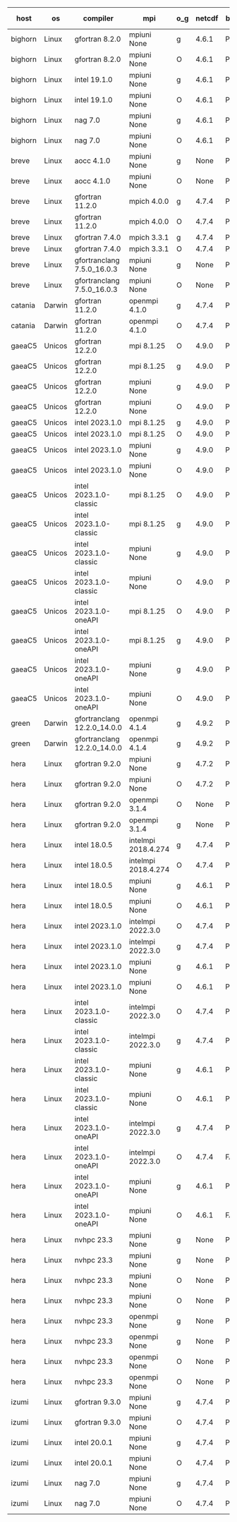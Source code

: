 

| host     | os       | compiler                              | mpi                      | o_g        | netcdf        | build       | u_pass          | u_fail          | s_pass            | s_fail            | e_pass             | e_fail             | nuopc_pass       | nuopc_fail       | artifacts link          |
|----------|----------|---------------------------------------|--------------------------|------------|---------------|-------------|-----------------|-----------------|-------------------|-------------------|--------------------|--------------------|------------------|------------------|-------------------------|
| bighorn | Linux | gfortran 8.2.0 | mpiuni None  | g | 4.6.1  | PASS | 12423 | 0 | 8 | 0 | 44 | 0 | None | None | <a href="https://github.com/esmf-org/esmf-test-artifacts/tree/dc2a6f20ba5ea1ddecdee2b148bb52c07624480a/develop/gfortran/8.2.0/g/mpiuni/None" target="_blank">dc2a6f2</a> | 
| bighorn | Linux | gfortran 8.2.0 | mpiuni None  | O | 4.6.1  | PASS | 12423 | 0 | 8 | 0 | 44 | 0 | None | None | <a href="https://github.com/esmf-org/esmf-test-artifacts/tree/6d5d01391359b620d1b1c85610cee872577c994a/develop/gfortran/8.2.0/O/mpiuni/None" target="_blank">6d5d013</a> | 
| bighorn | Linux | intel 19.1.0 | mpiuni None  | g | 4.6.1  | PASS | 12423 | 0 | 8 | 0 | 44 | 0 | None | None | <a href="https://github.com/esmf-org/esmf-test-artifacts/tree/d083ae9b0802e5731a6f52461ef1df7f3a635a45/develop/intel/19.1.0/g/mpiuni/None" target="_blank">d083ae9</a> | 
| bighorn | Linux | intel 19.1.0 | mpiuni None  | O | 4.6.1  | PASS | 12423 | 0 | 8 | 0 | 44 | 0 | None | None | <a href="https://github.com/esmf-org/esmf-test-artifacts/tree/5ce43b731d925825ee947814fa9f05868b283033/develop/intel/19.1.0/O/mpiuni/None" target="_blank">5ce43b7</a> | 
| bighorn | Linux | nag 7.0 | mpiuni None  | g | 4.6.1  | PASS | 12423 | 0 | 8 | 0 | 44 | 0 | None | None | <a href="https://github.com/esmf-org/esmf-test-artifacts/tree/5fe82d381e158fe373e72251f4403c62405ff171/develop/nag/7.0/g/mpiuni/None" target="_blank">5fe82d3</a> | 
| bighorn | Linux | nag 7.0 | mpiuni None  | O | 4.6.1  | PASS | 12423 | 0 | 8 | 0 | 44 | 0 | None | None | <a href="https://github.com/esmf-org/esmf-test-artifacts/tree/209720e97cc7fa7a4469455232801058eeb155d7/develop/nag/7.0/O/mpiuni/None" target="_blank">209720e</a> | 
| breve | Linux | aocc 4.1.0 | mpiuni None  | g | None  | PASS | 12397 | 26 | 8 | 0 | 44 | 0 | None | None | <a href="https://github.com/esmf-org/esmf-test-artifacts/tree/fde2191e1735826f9600745d56f2e047cd852129/develop/aocc/4.1.0/g/mpiuni/None" target="_blank">fde2191</a> | 
| breve | Linux | aocc 4.1.0 | mpiuni None  | O | None  | PASS | 12397 | 26 | 8 | 0 | 44 | 0 | None | None | <a href="https://github.com/esmf-org/esmf-test-artifacts/tree/7636fd0d660bba13a716911440b22f03d322e883/develop/aocc/4.1.0/O/mpiuni/None" target="_blank">7636fd0</a> | 
| breve | Linux | gfortran 11.2.0 | mpich 4.0.0  | g | 4.7.4  | PASS | 14091 | 0 | 49 | 0 | 81 | 0 | 47 | 0 | <a href="https://github.com/esmf-org/esmf-test-artifacts/tree/656f47f7ff13d6698dd3a28160b88a305e4a7486/develop/gfortran/11.2.0/g/mpich/4.0.0" target="_blank">656f47f</a> | 
| breve | Linux | gfortran 11.2.0 | mpich 4.0.0  | O | 4.7.4  | PASS | 14090 | 1 | 49 | 0 | 81 | 0 | 47 | 0 | <a href="https://github.com/esmf-org/esmf-test-artifacts/tree/eb9b9f0e4811067fd2042c827d56ab40eecf8cb0/develop/gfortran/11.2.0/O/mpich/4.0.0" target="_blank">eb9b9f0</a> | 
| breve | Linux | gfortran 7.4.0 | mpich 3.3.1  | g | 4.7.4  | PASS | 14091 | 0 | 49 | 0 | 81 | 0 | 47 | 0 | <a href="https://github.com/esmf-org/esmf-test-artifacts/tree/790a2d11f8ee3376688f401d402bc1f887084b1c/develop/gfortran/7.4.0/g/mpich/3.3.1" target="_blank">790a2d1</a> | 
| breve | Linux | gfortran 7.4.0 | mpich 3.3.1  | O | 4.7.4  | PASS | 14091 | 0 | 49 | 0 | 81 | 0 | 47 | 0 | <a href="https://github.com/esmf-org/esmf-test-artifacts/tree/a19e7f4e24d9286445fcb389128a0a476bfcab74/develop/gfortran/7.4.0/O/mpich/3.3.1" target="_blank">a19e7f4</a> | 
| breve | Linux | gfortranclang 7.5.0_16.0.3 | mpiuni None  | g | None  | PASS | 12423 | 0 | 8 | 0 | 44 | 0 | None | None | <a href="https://github.com/esmf-org/esmf-test-artifacts/tree/c915ad344efd9bc2b7e904808c18a959c83fc7ed/develop/gfortranclang/7.5.0_16.0.3/g/mpiuni/None" target="_blank">c915ad3</a> | 
| breve | Linux | gfortranclang 7.5.0_16.0.3 | mpiuni None  | O | None  | PASS | 12423 | 0 | 8 | 0 | 44 | 0 | None | None | <a href="https://github.com/esmf-org/esmf-test-artifacts/tree/b80988863e5fbfd2ae66c2af71c660ec8e2799f0/develop/gfortranclang/7.5.0_16.0.3/O/mpiuni/None" target="_blank">b809888</a> | 
| catania | Darwin | gfortran 11.2.0 | openmpi 4.1.0  | g | 4.7.4  | PASS | 14088 | 3 | 49 | 0 | 81 | 0 | 47 | 0 | <a href="https://github.com/esmf-org/esmf-test-artifacts/tree/0ca6567bc7f1e7b58727f569d24ce2739a0cd97f/develop/gfortran/11.2.0/g/openmpi/4.1.0" target="_blank">0ca6567</a> | 
| catania | Darwin | gfortran 11.2.0 | openmpi 4.1.0  | O | 4.7.4  | PASS | 14088 | 3 | 49 | 0 | 81 | 0 | 47 | 0 | <a href="https://github.com/esmf-org/esmf-test-artifacts/tree/eb31735fb0897a480caa1af12b95e7018a4d622a/develop/gfortran/11.2.0/O/openmpi/4.1.0" target="_blank">eb31735</a> | 
| gaeaC5 | Unicos | gfortran 12.2.0 | mpi 8.1.25  | O | 4.9.0  | PASS | 14091 | 0 | 49 | 0 | 81 | 0 | 47 | 0 | <a href="https://github.com/esmf-org/esmf-test-artifacts/tree/edb1840b0441875a3b53a07a52bced5e2fddbdc8/develop/gfortran/12.2.0/O/mpi/8.1.25" target="_blank">edb1840</a> | 
| gaeaC5 | Unicos | gfortran 12.2.0 | mpi 8.1.25  | g | 4.9.0  | PASS | 14091 | 0 | 49 | 0 | 81 | 0 | 47 | 0 | <a href="https://github.com/esmf-org/esmf-test-artifacts/tree/54f6010e0cc9480fcf7dc7399ed240f4c80802da/develop/gfortran/12.2.0/g/mpi/8.1.25" target="_blank">54f6010</a> | 
| gaeaC5 | Unicos | gfortran 12.2.0 | mpiuni None  | g | 4.9.0  | PASS | 12423 | 0 | 8 | 0 | 44 | 0 | None | None | <a href="https://github.com/esmf-org/esmf-test-artifacts/tree/69f85353ca394c96e0ae8e86ddf0d46185fa0e46/develop/gfortran/12.2.0/g/mpiuni/None" target="_blank">69f8535</a> | 
| gaeaC5 | Unicos | gfortran 12.2.0 | mpiuni None  | O | 4.9.0  | PASS | 12423 | 0 | 8 | 0 | 44 | 0 | None | None | <a href="https://github.com/esmf-org/esmf-test-artifacts/tree/6abae0534eb8ee4832e8eb10ca54ddb7c0089705/develop/gfortran/12.2.0/O/mpiuni/None" target="_blank">6abae05</a> | 
| gaeaC5 | Unicos | intel 2023.1.0 | mpi 8.1.25  | g | 4.9.0  | PASS | 14091 | 0 | 49 | 0 | 81 | 0 | 47 | 0 | <a href="https://github.com/esmf-org/esmf-test-artifacts/tree/50bde09c39c5413fb8b7697c9d6647d9f5129a73/develop/intel/2023.1.0/g/mpi/8.1.25" target="_blank">50bde09</a> | 
| gaeaC5 | Unicos | intel 2023.1.0 | mpi 8.1.25  | O | 4.9.0  | PASS | 14091 | 0 | 49 | 0 | 81 | 0 | 47 | 0 | <a href="https://github.com/esmf-org/esmf-test-artifacts/tree/1ad60d6b132b20bd60959600743d02c1bd1cbcde/develop/intel/2023.1.0/O/mpi/8.1.25" target="_blank">1ad60d6</a> | 
| gaeaC5 | Unicos | intel 2023.1.0 | mpiuni None  | g | 4.9.0  | PASS | 12423 | 0 | 8 | 0 | 44 | 0 | None | None | <a href="https://github.com/esmf-org/esmf-test-artifacts/tree/6e52373a9e222a97b932e74a693d7debb911ad4e/develop/intel/2023.1.0/g/mpiuni/None" target="_blank">6e52373</a> | 
| gaeaC5 | Unicos | intel 2023.1.0 | mpiuni None  | O | 4.9.0  | PASS | 12423 | 0 | 8 | 0 | 44 | 0 | None | None | <a href="https://github.com/esmf-org/esmf-test-artifacts/tree/d0baa06397078840d66f85d8ca12da3d69da4cda/develop/intel/2023.1.0/O/mpiuni/None" target="_blank">d0baa06</a> | 
| gaeaC5 | Unicos | intel 2023.1.0-classic | mpi 8.1.25  | O | 4.9.0  | PASS | 14091 | 0 | 49 | 0 | 81 | 0 | 47 | 0 | <a href="https://github.com/esmf-org/esmf-test-artifacts/tree/9279cfc7fae7e32d5f3eb22c0cb53adf12a81f73/develop/intel/2023.1.0-classic/O/mpi/8.1.25" target="_blank">9279cfc</a> | 
| gaeaC5 | Unicos | intel 2023.1.0-classic | mpi 8.1.25  | g | 4.9.0  | PASS | 14091 | 0 | 49 | 0 | 81 | 0 | 47 | 0 | <a href="https://github.com/esmf-org/esmf-test-artifacts/tree/2c1b7cc87d9117f66be36ba36df576d3a5ecedef/develop/intel/2023.1.0-classic/g/mpi/8.1.25" target="_blank">2c1b7cc</a> | 
| gaeaC5 | Unicos | intel 2023.1.0-classic | mpiuni None  | g | 4.9.0  | PASS | 12423 | 0 | 8 | 0 | 44 | 0 | None | None | <a href="https://github.com/esmf-org/esmf-test-artifacts/tree/5677a28b12db592aefe1f4bdad3d7adb474fe57c/develop/intel/2023.1.0-classic/g/mpiuni/None" target="_blank">5677a28</a> | 
| gaeaC5 | Unicos | intel 2023.1.0-classic | mpiuni None  | O | 4.9.0  | PASS | 12423 | 0 | 8 | 0 | 44 | 0 | None | None | <a href="https://github.com/esmf-org/esmf-test-artifacts/tree/57aefd49ce6e5eeb85fa02e602ac2bd4abf64b7d/develop/intel/2023.1.0-classic/O/mpiuni/None" target="_blank">57aefd4</a> | 
| gaeaC5 | Unicos | intel 2023.1.0-oneAPI | mpi 8.1.25  | O | 4.9.0  | PASS | 14091 | 0 | 48 | 1 | 81 | 0 | 37 | 10 | <a href="https://github.com/esmf-org/esmf-test-artifacts/tree/b768c3b7f86463330895fd372c7e5daae0a5da21/develop/intel/2023.1.0-oneAPI/O/mpi/8.1.25" target="_blank">b768c3b</a> | 
| gaeaC5 | Unicos | intel 2023.1.0-oneAPI | mpi 8.1.25  | g | 4.9.0  | PASS | 14091 | 0 | 49 | 0 | 81 | 0 | 47 | 0 | <a href="https://github.com/esmf-org/esmf-test-artifacts/tree/17c5db2a664bf3d7907a4c75248320380d967513/develop/intel/2023.1.0-oneAPI/g/mpi/8.1.25" target="_blank">17c5db2</a> | 
| gaeaC5 | Unicos | intel 2023.1.0-oneAPI | mpiuni None  | g | 4.9.0  | PASS | 12423 | 0 | 8 | 0 | 44 | 0 | None | None | <a href="https://github.com/esmf-org/esmf-test-artifacts/tree/668c234c54f599960593f4275f9ea5dfeffcaf95/develop/intel/2023.1.0-oneAPI/g/mpiuni/None" target="_blank">668c234</a> | 
| gaeaC5 | Unicos | intel 2023.1.0-oneAPI | mpiuni None  | O | 4.9.0  | PASS | 12423 | 0 | 8 | 0 | 44 | 0 | None | None | <a href="https://github.com/esmf-org/esmf-test-artifacts/tree/5c72bc8594939187f5b18e12ef97d0bdfa7ec035/develop/intel/2023.1.0-oneAPI/O/mpiuni/None" target="_blank">5c72bc8</a> | 
| green | Darwin | gfortranclang 12.2.0_14.0.0 | openmpi 4.1.4  | g | 4.9.2  | PASS | 14090 | 1 | 49 | 0 | 81 | 0 | 44 | 3 | <a href="https://github.com/esmf-org/esmf-test-artifacts/tree/adb3ae2a860ab09b8d3497dddff6fe8096d116e8/develop/gfortranclang/12.2.0_14.0.0/g/openmpi/4.1.4" target="_blank">adb3ae2</a> | 
| green | Darwin | gfortranclang 12.2.0_14.0.0 | openmpi 4.1.4  | g | 4.9.2  | PASS | 14090 | 1 | 49 | 0 | 81 | 0 | 44 | 3 | <a href="https://github.com/esmf-org/esmf-test-artifacts/tree/a60a1d423db4beda06cec81bb4232029ddcfdd66/develop/gfortranclang/12.2.0_14.0.0/g/openmpi/4.1.4" target="_blank">a60a1d4</a> | 
| hera | Linux | gfortran 9.2.0 | mpiuni None  | g | 4.7.2  | PASS | 12423 | 0 | 8 | 0 | 44 | 0 | None | None | <a href="https://github.com/esmf-org/esmf-test-artifacts/tree/3f324f12c71846333d6ca5881907631cddb55fb0/develop/gfortran/9.2.0/g/mpiuni/None" target="_blank">3f324f1</a> | 
| hera | Linux | gfortran 9.2.0 | mpiuni None  | O | 4.7.2  | PASS | 12423 | 0 | 8 | 0 | 44 | 0 | None | None | <a href="https://github.com/esmf-org/esmf-test-artifacts/tree/7455589dd88a8823f94eab8e2d65166b114a52e4/develop/gfortran/9.2.0/O/mpiuni/None" target="_blank">7455589</a> | 
| hera | Linux | gfortran 9.2.0 | openmpi 3.1.4  | O | None  | PASS | 14091 | 0 | 49 | 0 | 81 | 0 | 47 | 0 | <a href="https://github.com/esmf-org/esmf-test-artifacts/tree/84de06a3a8a8f0d6ea8b4e8e4f9e099c4e513f5f/develop/gfortran/9.2.0/O/openmpi/3.1.4" target="_blank">84de06a</a> | 
| hera | Linux | gfortran 9.2.0 | openmpi 3.1.4  | g | None  | PASS | 14091 | 0 | 49 | 0 | 81 | 0 | 47 | 0 | <a href="https://github.com/esmf-org/esmf-test-artifacts/tree/ef73e3c611d5fc5336dce9c1ed70061c339b453c/develop/gfortran/9.2.0/g/openmpi/3.1.4" target="_blank">ef73e3c</a> | 
| hera | Linux | intel 18.0.5 | intelmpi 2018.4.274  | g | 4.7.4  | PASS | 14091 | 0 | 49 | 0 | 81 | 0 | 47 | 0 | <a href="https://github.com/esmf-org/esmf-test-artifacts/tree/2a5d087f1ba841ee9db8395b68ebfdad623f0774/develop/intel/18.0.5/g/intelmpi/2018.4.274" target="_blank">2a5d087</a> | 
| hera | Linux | intel 18.0.5 | intelmpi 2018.4.274  | O | 4.7.4  | PASS | 14091 | 0 | 49 | 0 | 81 | 0 | 47 | 0 | <a href="https://github.com/esmf-org/esmf-test-artifacts/tree/261f595271028eff9c5f007262c472ca20b44ac9/develop/intel/18.0.5/O/intelmpi/2018.4.274" target="_blank">261f595</a> | 
| hera | Linux | intel 18.0.5 | mpiuni None  | g | 4.6.1  | PASS | 12423 | 0 | 8 | 0 | 44 | 0 | None | None | <a href="https://github.com/esmf-org/esmf-test-artifacts/tree/47af80264b4c207ddc219790a4a5cc221b4331a4/develop/intel/18.0.5/g/mpiuni/None" target="_blank">47af802</a> | 
| hera | Linux | intel 18.0.5 | mpiuni None  | O | 4.6.1  | PASS | 12423 | 0 | 8 | 0 | 44 | 0 | None | None | <a href="https://github.com/esmf-org/esmf-test-artifacts/tree/7dd25cc71ea362dbe4a96982af5b95eaf36e03f4/develop/intel/18.0.5/O/mpiuni/None" target="_blank">7dd25cc</a> | 
| hera | Linux | intel 2023.1.0 | intelmpi 2022.3.0  | O | 4.7.4  | PASS | 14091 | 0 | 49 | 0 | 81 | 0 | 47 | 0 | <a href="https://github.com/esmf-org/esmf-test-artifacts/tree/e6a87977d91c32879c89dd4abcca25df25cfe307/develop/intel/2023.1.0/O/intelmpi/2022.3.0" target="_blank">e6a8797</a> | 
| hera | Linux | intel 2023.1.0 | intelmpi 2022.3.0  | g | 4.7.4  | PASS | 14091 | 0 | 49 | 0 | 81 | 0 | 47 | 0 | <a href="https://github.com/esmf-org/esmf-test-artifacts/tree/02415cf0f0c736edfb37eaf2ec183da7ed792fbb/develop/intel/2023.1.0/g/intelmpi/2022.3.0" target="_blank">02415cf</a> | 
| hera | Linux | intel 2023.1.0 | mpiuni None  | g | 4.6.1  | PASS | 12423 | 0 | 8 | 0 | 44 | 0 | None | None | <a href="https://github.com/esmf-org/esmf-test-artifacts/tree/5808db535c7c9ef4fbdd09f296942a5bac8e0ae9/develop/intel/2023.1.0/g/mpiuni/None" target="_blank">5808db5</a> | 
| hera | Linux | intel 2023.1.0 | mpiuni None  | O | 4.6.1  | PASS | 12423 | 0 | 8 | 0 | 44 | 0 | None | None | <a href="https://github.com/esmf-org/esmf-test-artifacts/tree/e0dd95a2d0c7fa38f368e769cc45e134ecaaa3de/develop/intel/2023.1.0/O/mpiuni/None" target="_blank">e0dd95a</a> | 
| hera | Linux | intel 2023.1.0-classic | intelmpi 2022.3.0  | O | 4.7.4  | PASS | 14091 | 0 | 49 | 0 | 81 | 0 | 47 | 0 | <a href="https://github.com/esmf-org/esmf-test-artifacts/tree/7485cb452ec8502a556cd8ec3403a9a102af93d1/develop/intel/2023.1.0-classic/O/intelmpi/2022.3.0" target="_blank">7485cb4</a> | 
| hera | Linux | intel 2023.1.0-classic | intelmpi 2022.3.0  | g | 4.7.4  | PASS | 14091 | 0 | 49 | 0 | 81 | 0 | 47 | 0 | <a href="https://github.com/esmf-org/esmf-test-artifacts/tree/ebd973c51d28a709639cd2cf063a03043bcc056b/develop/intel/2023.1.0-classic/g/intelmpi/2022.3.0" target="_blank">ebd973c</a> | 
| hera | Linux | intel 2023.1.0-classic | mpiuni None  | g | 4.6.1  | PASS | 12423 | 0 | 8 | 0 | 44 | 0 | None | None | <a href="https://github.com/esmf-org/esmf-test-artifacts/tree/03e78458941e72501f50f60b7ee4ea397c14de18/develop/intel/2023.1.0-classic/g/mpiuni/None" target="_blank">03e7845</a> | 
| hera | Linux | intel 2023.1.0-classic | mpiuni None  | O | 4.6.1  | PASS | 12423 | 0 | 8 | 0 | 44 | 0 | None | None | <a href="https://github.com/esmf-org/esmf-test-artifacts/tree/ed3fd97e802b0924ef8807c1517b561eb2be7e49/develop/intel/2023.1.0-classic/O/mpiuni/None" target="_blank">ed3fd97</a> | 
| hera | Linux | intel 2023.1.0-oneAPI | intelmpi 2022.3.0  | g | 4.7.4  | PASS | 14091 | 0 | 49 | 0 | 81 | 0 | 47 | 0 | <a href="https://github.com/esmf-org/esmf-test-artifacts/tree/d6da8766b7de3e900030b35d036baa9278d015ba/develop/intel/2023.1.0-oneAPI/g/intelmpi/2022.3.0" target="_blank">d6da876</a> | 
| hera | Linux | intel 2023.1.0-oneAPI | intelmpi 2022.3.0  | O | 4.7.4  | FAIL | None | None | None | None | None | None | None | None | <a href="https://github.com/esmf-org/esmf-test-artifacts/tree/15dd44d6950a071a2a35362de4206a40d66f778b/develop/intel/2023.1.0-oneAPI/O/intelmpi/2022.3.0" target="_blank">15dd44d</a> | 
| hera | Linux | intel 2023.1.0-oneAPI | mpiuni None  | g | 4.6.1  | PASS | 12423 | 0 | 8 | 0 | 44 | 0 | None | None | <a href="https://github.com/esmf-org/esmf-test-artifacts/tree/bd6881cac8dbebfe83a35c324c4d12bf38e131ac/develop/intel/2023.1.0-oneAPI/g/mpiuni/None" target="_blank">bd6881c</a> | 
| hera | Linux | intel 2023.1.0-oneAPI | mpiuni None  | O | 4.6.1  | FAIL | None | None | None | None | None | None | None | None | <a href="https://github.com/esmf-org/esmf-test-artifacts/tree/f796856a0a99c4e5c3e33f37a02879bc45ec9583/develop/intel/2023.1.0-oneAPI/O/mpiuni/None" target="_blank">f796856</a> | 
| hera | Linux | nvhpc 23.3 | mpiuni None  | g | None  | PASS | 12423 | 0 | 8 | 0 | 44 | 0 | None | None | <a href="https://github.com/esmf-org/esmf-test-artifacts/tree/5a3206c24c93a57c61f3f7be07b058e15a6053c5/develop/nvhpc/23.3/g/mpiuni/None" target="_blank">5a3206c</a> | 
| hera | Linux | nvhpc 23.3 | mpiuni None  | g | None  | PASS | 12423 | 0 | 8 | 0 | 44 | 0 | None | None | <a href="https://github.com/esmf-org/esmf-test-artifacts/tree/c4aa5406c79a5bfa74375d1bd313a11c74aa249d/develop/nvhpc/23.3/g/mpiuni/None" target="_blank">c4aa540</a> | 
| hera | Linux | nvhpc 23.3 | mpiuni None  | O | None  | PASS | 12423 | 0 | 8 | 0 | 44 | 0 | None | None | <a href="https://github.com/esmf-org/esmf-test-artifacts/tree/813b977b901aa16d0b8f917325f078ce3724912e/develop/nvhpc/23.3/O/mpiuni/None" target="_blank">813b977</a> | 
| hera | Linux | nvhpc 23.3 | mpiuni None  | O | None  | PASS | 12423 | 0 | 8 | 0 | 44 | 0 | None | None | <a href="https://github.com/esmf-org/esmf-test-artifacts/tree/f1b1faafe7d273f7d9e09c7346ae76935f93c0de/develop/nvhpc/23.3/O/mpiuni/None" target="_blank">f1b1faa</a> | 
| hera | Linux | nvhpc 23.3 | openmpi None  | g | None  | PASS | 14091 | 0 | 49 | 0 | 81 | 0 | 47 | 0 | <a href="https://github.com/esmf-org/esmf-test-artifacts/tree/27f01aa4fc7c7fbacbc021e37a0f4d4e8fcc2fa6/develop/nvhpc/23.3/g/openmpi/None" target="_blank">27f01aa</a> | 
| hera | Linux | nvhpc 23.3 | openmpi None  | g | None  | PASS | 14091 | 0 | 49 | 0 | 81 | 0 | 47 | 0 | <a href="https://github.com/esmf-org/esmf-test-artifacts/tree/ec1581e49d2439a19a18e119e2938207f9a637a7/develop/nvhpc/23.3/g/openmpi/None" target="_blank">ec1581e</a> | 
| hera | Linux | nvhpc 23.3 | openmpi None  | O | None  | PASS | 14091 | 0 | 49 | 0 | 81 | 0 | 47 | 0 | <a href="https://github.com/esmf-org/esmf-test-artifacts/tree/2a75d0d5665e1247c3cea1bf4ec95b9c1d62d3b7/develop/nvhpc/23.3/O/openmpi/None" target="_blank">2a75d0d</a> | 
| hera | Linux | nvhpc 23.3 | openmpi None  | O | None  | PASS | 14091 | 0 | 49 | 0 | 81 | 0 | 47 | 0 | <a href="https://github.com/esmf-org/esmf-test-artifacts/tree/6293e5c1cae3178b7fe9b2ced83ae5a4986d53dc/develop/nvhpc/23.3/O/openmpi/None" target="_blank">6293e5c</a> | 
| izumi | Linux | gfortran 9.3.0 | mpiuni None  | g | 4.7.4  | PASS | 12423 | 0 | 8 | 0 | 44 | 0 | None | None | <a href="https://github.com/esmf-org/esmf-test-artifacts/tree/31be0748e1c3587e9553fee42b2bc06627abf94a/develop/gfortran/9.3.0/g/mpiuni/None" target="_blank">31be074</a> | 
| izumi | Linux | gfortran 9.3.0 | mpiuni None  | O | 4.7.4  | PASS | 12423 | 0 | 8 | 0 | 44 | 0 | None | None | <a href="https://github.com/esmf-org/esmf-test-artifacts/tree/cf9daa1b0bca5f2194555cb9550a60d545fd364b/develop/gfortran/9.3.0/O/mpiuni/None" target="_blank">cf9daa1</a> | 
| izumi | Linux | intel 20.0.1 | mpiuni None  | g | 4.7.4  | PASS | 12423 | 0 | 8 | 0 | 44 | 0 | None | None | <a href="https://github.com/esmf-org/esmf-test-artifacts/tree/6a880ed26c8858f03be84836875de603bbdb062f/develop/intel/20.0.1/g/mpiuni/None" target="_blank">6a880ed</a> | 
| izumi | Linux | intel 20.0.1 | mpiuni None  | O | 4.7.4  | PASS | 12423 | 0 | 8 | 0 | 44 | 0 | None | None | <a href="https://github.com/esmf-org/esmf-test-artifacts/tree/1b9213be2c4de664b3bcee347d777571f9bc698a/develop/intel/20.0.1/O/mpiuni/None" target="_blank">1b9213b</a> | 
| izumi | Linux | nag 7.0 | mpiuni None  | g | 4.7.4  | PASS | 12324 | 99 | 8 | 0 | 44 | 0 | None | None | <a href="https://github.com/esmf-org/esmf-test-artifacts/tree/473879624ad13e892df2f522313b45c6e8cf6ae0/develop/nag/7.0/g/mpiuni/None" target="_blank">4738796</a> | 
| izumi | Linux | nag 7.0 | mpiuni None  | O | 4.7.4  | PASS | 12423 | 0 | 8 | 0 | 44 | 0 | None | None | <a href="https://github.com/esmf-org/esmf-test-artifacts/tree/d3ef11fd12cd024499487e5dc91da4b11cf4c99f/develop/nag/7.0/O/mpiuni/None" target="_blank">d3ef11f</a> | 

